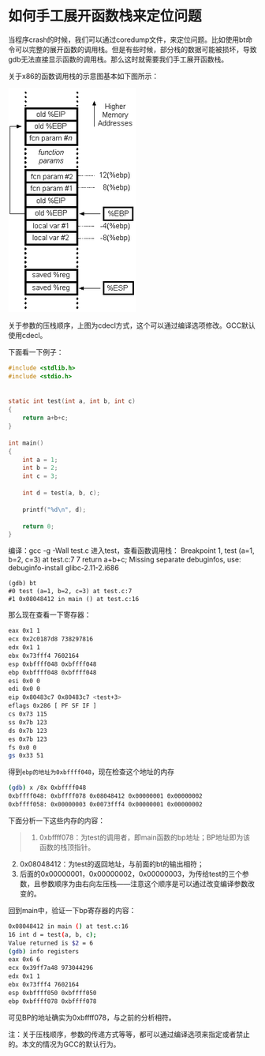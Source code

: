 # 如何手工展开函数栈来定位问题



当程序crash的时候，我们可以通过coredump文件，来定位问题。比如使用bt命令可以完整的展开函数的调用栈。但是有些时候，部分栈的数据可能被损坏，导致gdb无法直接显示函数的调用栈。那么这时就需要我们手工展开函数栈。

关于x86的函数调用栈的示意图基本如下图所示：

![](./images/23629988_1322490468QN79.gif)


关于参数的压栈顺序，上图为cdecl方式，这个可以通过编译选项修改。GCC默认使用cdecl。

下面看一下例子：

```c
#include <stdlib.h>
#include <stdio.h>


static int test(int a, int b, int c)
{
    return a+b+c;
}

int main()
{
    int a = 1;
    int b = 2;
    int c = 3;

    int d = test(a, b, c);

    printf("%d\n", d);

    return 0;
}
```

编译：gcc -g -Wall test.c
进入test，查看函数调用栈：
Breakpoint 1, test (a=1, b=2, c=3) at test.c:7
7 return a+b+c;
Missing separate debuginfos, use: debuginfo-install glibc-2.11-2.i686

```
(gdb) bt
#0 test (a=1, b=2, c=3) at test.c:7
#1 0x08048412 in main () at test.c:16
```

那么现在查看一下寄存器：

```sh
eax 0x1 1
ecx 0x2c0187d8 738297816
edx 0x1 1
ebx 0x73fff4 7602164
esp 0xbffff048 0xbffff048
ebp 0xbffff048 0xbffff048
esi 0x0 0
edi 0x0 0
eip 0x80483c7 0x80483c7 <test+3>
eflags 0x286 [ PF SF IF ]
cs 0x73 115
ss 0x7b 123
ds 0x7b 123
es 0x7b 123
fs 0x0 0
gs 0x33 51
```

得到`ebp的地址为0xbffff048`，现在检查这个地址的内存

```sh
(gdb) x /8x 0xbffff048
0xbffff048: 0xbffff078 0x08048412 0x00000001 0x00000002
0xbffff058: 0x00000003 0x0073fff4 0x00000001 0x00000002
```

下面分析一下这些内存的内容：

> 1. 0xbffff078：为test的调用者，即main函数的bp地址；BP地址即为该函数的栈顶指针。
2. 0x08048412：为test的返回地址，与前面的bt的输出相符；
3. 后面的0x00000001，0x00000002，0x00000003，为传给test的三个参数，且参数顺序为由右向左压栈——注意这个顺序是可以通过改变编译参数改变的。

回到main中，验证一下bp寄存器的内容：

```sh
0x08048412 in main () at test.c:16
16 int d = test(a, b, c);
Value returned is $2 = 6
(gdb) info registers
eax 0x6 6
ecx 0x39ff7a48 973044296
edx 0x1 1
ebx 0x73fff4 7602164
esp 0xbffff050 0xbffff050
ebp 0xbffff078 0xbffff078
```

可见BP的地址确实为0xbffff078，与之前的分析相符。

注：关于压栈顺序，参数的传递方式等等，都可以通过编译选项来指定或者禁止的。本文的情况为GCC的默认行为。



